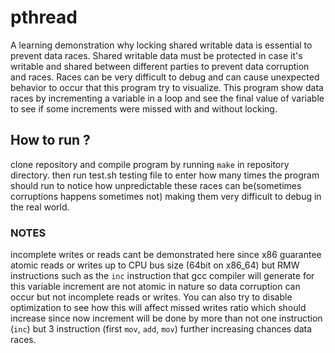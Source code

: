 # pthread
A learning demonstration why locking shared writable data is essential to prevent data races. Shared writable data must be protected in case it's writable and shared between different parties to prevent data corruption and races. Races can be very difficult to debug and can cause unexpected behavior to occur that this program try to visualize. This program show data races by incrementing a variable in a loop and see the final value of variable to see if some increments were missed with and without locking.

## How to run ?
clone repository and compile program by running ```make``` in repository directory. then run test.sh testing file to enter how many times the program should run to notice how unpredictable these races can be(sometimes corruptions happens sometimes not) making them very difficult to debug in the real world.

### NOTES
incomplete writes or reads cant be demonstrated here since x86 guarantee atomic reads or writes up to CPU bus size (64bit on x86_64) but RMW instructions such as the ```inc``` instruction that gcc compiler will generate for this variable increment are not atomic in nature so data corruption can occur but not incomplete reads or writes. You can also try to disable optimization to see how this will affect missed writes ratio which should increase since now increment will be done by more than not one instruction (```inc```) but 3 instruction (first ```mov```, ```add```, ```mov```) further increasing chances data races.
